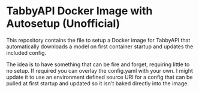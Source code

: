 # TabbyAPI Docker Image with Autosetup (Unofficial)
This repository contains the file to setup a Docker image for TabbyAPI that automatically downloads a model on first container startup and updates the included config.

The idea is to have something that can be fire and forget, requiring little to no setup. If required you can overlay the config.yaml with your own. I might update it to use an environment defined source URI for a config that can be pulled at first startup and updated so it isn't baked directly into the image.
